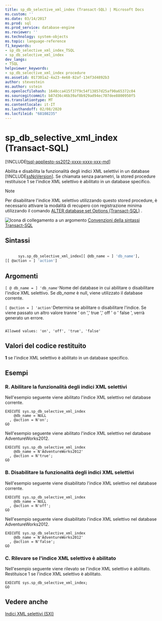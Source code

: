 ```yaml
---
title: sp_db_selective_xml_index (Transact-SQL) | Microsoft Docs
ms.custom: ''
ms.date: 03/14/2017
ms.prod: sql
ms.prod_service: database-engine
ms.reviewer: ''
ms.technology: system-objects
ms.topic: language-reference
f1_keywords:
- sp_db_selective_xml_index_TSQL
- sp_db_selective_xml_index
dev_langs:
- TSQL
helpviewer_keywords:
- sp_db_selective_xml_index procedure
ms.assetid: 017301a2-4a23-4e68-82af-134f3d4892b3
author: stevestein
ms.author: sstein
ms.openlocfilehash: 1648cca415f37f9c54f13857d25af90a65372c04
ms.sourcegitcommit: b87d36c46b39af8b929ad94ec707dee8800950f5
ms.translationtype: MT
ms.contentlocale: it-IT
ms.lasthandoff: 02/08/2020
ms.locfileid: "68108235"
---
```

# <a name="sp_db_selective_xml_index-transact-sql"></a>sp_db_selective_xml_index (Transact-SQL)
[!INCLUDE[tsql-appliesto-ss2012-xxxx-xxxx-xxx-md](../../includes/tsql-appliesto-ss2012-xxxx-xxxx-xxx-md.md)]

  Abilita e disabilita la funzionalità degli indici XML selettivi in un database [!INCLUDE[ssNoVersion](../../includes/ssnoversion-md.md)]. Se chiamata senza parametri, la stored procedure restituisce 1 se l'indice XML selettivo è abilitato in un database specifico.  
  
> [!NOTE]  
>  Per disabilitare l'indice XML selettivo utilizzando questo stored procedure, è necessario attivare la modalità di recupero con registrazione minima utilizzando il comando [ALTER database set Options &#40;Transact-SQL&#41;](../../t-sql/statements/alter-database-transact-sql-set-options.md) .  
  
 ![Icona di collegamento a un argomento](../../database-engine/configure-windows/media/topic-link.gif "Icona di collegamento a un argomento") [Convenzioni della sintassi Transact-SQL](../../t-sql/language-elements/transact-sql-syntax-conventions-transact-sql.md)  
  
## <a name="syntax"></a>Sintassi  
  
```sql  
  
      sys.sp_db_selective_xml_index[[ @db_name = ] 'db_name'],   
[[ @action = ] 'action']  
```  
  
## <a name="arguments"></a>Argomenti  
`[ @ db_name = ] 'db_name'`Nome del database in cui abilitare o disabilitare l'indice XML selettivo. Se *db_name* è null, viene utilizzato il database corrente.  
  
`[ @action = ] 'action'`Determina se abilitare o disabilitare l'indice. Se viene passato un altro valore tranne ' on ',' true ',' off ' o ' false ', verrà generato un errore.  
  
```  
  
Allowed values: 'on', 'off', 'true', 'false'  
```  
  
## <a name="return-code-values"></a>Valori del codice restituito  
 **1** se l'indice XML selettivo è abilitato in un database specifico.  
  
## <a name="examples"></a>Esempi  
  
### <a name="a-enable-selective-xml-index-functionality"></a>R. Abilitare la funzionalità degli indici XML selettivi  
 Nell'esempio seguente viene abilitato l'indice XML selettivo nel database corrente.  
  
```  
EXECUTE sys.sp_db_selective_xml_index  
    @db_name = NULL  
  , @action = N'on';  
GO  
```  
  
 Nell'esempio seguente viene abilitato l'indice XML selettivo nel database AdventureWorks2012.  
  
```  
EXECUTE sys.sp_db_selective_xml_index  
    @db_name = N'AdventureWorks2012'  
  , @action = N'true';  
GO  
```  
  
### <a name="b-disable-selective-xml-index-functionality"></a>B. Disabilitare la funzionalità degli indici XML selettivi  
 Nell'esempio seguente viene disabilitato l'indice XML selettivo nel database corrente.  
  
```  
EXECUTE sys.sp_db_selective_xml_index  
    @db_name = NULL  
  , @action = N'off';  
GO  
```  
  
 Nell'esempio seguente viene disabilitato l'indice XML selettivo nel database AdventureWorks2012.  
  
```  
EXECUTE sys.sp_db_selective_xml_index  
    @db_name = N'AdventureWorks2012'  
  , @action = N'false';  
GO  
```  
  
### <a name="c-detect-if-selective-xml-index-is-enabled"></a>C. Rilevare se l'indice XML selettivo è abilitato  
 Nell'esempio seguente viene rilevato se l'indice XML selettivo è abilitato. Restituisce 1 se l'indice XML selettivo è abilitato.  
  
```  
EXECUTE sys.sp_db_selective_xml_index;  
GO  
```  
  
## <a name="see-also"></a>Vedere anche  
 [Indici XML selettivi &#40;SXI&#41;](../../relational-databases/xml/selective-xml-indexes-sxi.md)  
  
  

